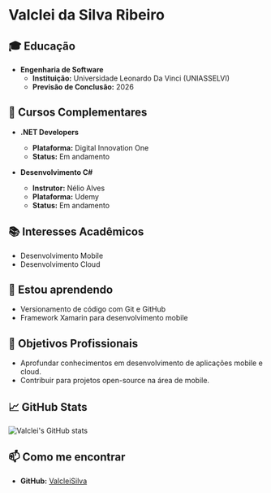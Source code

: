 # Valclei da Silva Ribeiro

## 🎓 Educação

- **Engenharia de Software**
  - **Instituição:** Universidade Leonardo Da Vinci (UNIASSELVI)
  - **Previsão de Conclusão:** 2026

## 🚀 Cursos Complementares

- **.NET Developers**  
  - **Plataforma:** Digital Innovation One
  - **Status:** Em andamento

- **Desenvolvimento C#**
  - **Instrutor:** Nélio Alves
  - **Plataforma:** Udemy
  - **Status:** Em andamento

## 📚 Interesses Acadêmicos

- Desenvolvimento Mobile
- Desenvolvimento Cloud

## 🌱 Estou aprendendo

- Versionamento de código com Git e GitHub
- Framework Xamarin para desenvolvimento mobile

## 💼 Objetivos Profissionais

- Aprofundar conhecimentos em desenvolvimento de aplicações mobile e cloud.
- Contribuir para projetos open-source na área de mobile.

## 📈 GitHub Stats

![Valclei's GitHub stats](https://github-readme-stats.vercel.app/api?username=ValcleiSilva&show_icons=true)

## 📫 Como me encontrar

- **GitHub:** [ValcleiSilva](https://github.com/ValcleiSilva)

